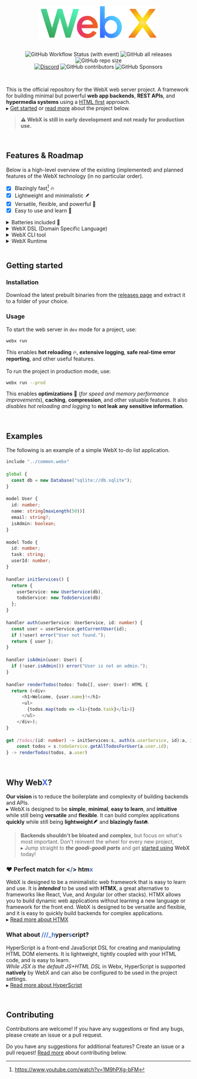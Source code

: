 <br>
<div align="center">
<br>
  <img src="assets/webx.svg" height="90px">
<br><br>

![GitHub Workflow Status (with event)](https://img.shields.io/github/actions/workflow/status/webx-net/webx/rust.yml)
![GitHub all releases](https://img.shields.io/github/downloads/webx-net/webx/total)
![GitHub repo size](https://img.shields.io/github/repo-size/webx-net/webx) \
[![Discord](https://img.shields.io/discord/1163101679760179220?label=Discord)](https://discord.gg/WBYrWf6u7x)
![GitHub contributors](https://img.shields.io/github/contributors/webx-net/webx)
![GitHub Sponsors](https://img.shields.io/github/sponsors/webx-net)

</div>
<br>

This is the official repository for the WebX web server project.
A framework for building minimal but powerful **web app backends**, **REST APIs**, and **hypermedia systems** using a [HTML first](https://html-first.com/) approach.\
▸ [Get started](#getting-started) or [read more](#why-webx) about the project below.

> **⚠️ WebX is still in early development and not ready for production use.**

<br>

## Features & Roadmap
Below is a high-level overview of the existing (implemented) and planned features of the WebX technology (in no particular order).

- [X] Blazingly fast[^1] 🔥
- [X] Lightweight and minimalistic 🪶
- [X] Versatile, flexible, and powerful 🤸
- [X] Easy to use and learn 🧠

[^1]: https://www.youtube.com/watch?v=1M9hPXg-bFM

<details><summary>Batteries included 🔋</summary>

- [X] Hot reloading 🔥
- [ ] Protected and secure by default 🔒
  - [ ] DDOS 🛡️
  - [ ] CORS 🛡️
  - [ ] CSRF 🛡️
  - [ ] XSS 🛡️
  - [ ] SQL injection 🛡️
  - [ ] Rate limiting ⏱️
  - [ ] TLS/SSL/HTTPS 🔒
- [ ] Built-in modules and services 📦
  - [X] Static file serving 📁
  - [ ] Database driver integration 🗃️
    - [ ] PostgreSQL
    - [ ] MySQL
    - [ ] SQLite
    - [ ] MariaDB
    - [ ] MongoDB
    - [ ] Redis
  - [ ] Authentication 🔑
  - [ ] Authorization 🔑
  - [ ] Caching 🗄️
  - [ ] Sessions 🍪
  - [ ] WebSockets 🌐
- [X] [VSC extension](https://github.com/webx-net/webx-extension) *(Syntax Highlighting, Snippets, and more)*
- [ ] WebX Playground 🛝
- [ ] WebX Docs 📖
- [ ] Package manager 📦 *(`NPM`-like, for WebX handlers, modules, and drivers)*

</details>

<details><summary>WebX DSL (Domain Specific Language)</summary>

  - [X] Parser
    - [X] AST for WebX modules
  - [X] Comments
  - [ ] Model definitions ~~*(ORM, Prism-like)*~~
    - [X] Fields
    - [X] Types
    - [ ] Value Constraints
    - [ ] Serde Validation
    - [ ] ~~Relations~~
    - [ ] ~~Migrations~~
    - [ ] ~~Queries *(CRUD operations)*~~
  - [ ] Native SSR *(templating)*
    - [X] JSX support
    - [ ] ~~HyperScript support~~
  - [ ] TypeScript support
    - [X] Deno runtime
    - [ ] ~~WebAssembly AoT compilation~~
    - [ ] Unified type definitions *(shared between client and server)*
  - [ ] Validation *(Serialize/Deserialize for req/res data)*
    - [ ] Input sanitization *(safe defaults)*
    - [ ] Output sanitization *(safe defaults)*
    - [ ] Type checking
    - [ ] Constraints
    - [ ] Relations
    - [ ] Formats
      - [ ] JSON
      - [ ] JSON5
      - [ ] XML
      - [ ] HTML
      - [ ] CSV
      - [ ] YAML
      - [ ] TOML
      - [ ] Custom *(plugins)*
  - [ ] Route definitions
    - [X] HTTP methods
    - [X] Path parameters *(URL/segments/)*
    - [ ] Query parameters *(`?key=value`)*
    - [ ] Request headers
    - [ ] Request Body parameters *(POST/PUT/PATCH)*
    - [ ] Body serialization *(JSON, XML, etc.)*
    - [ ] Body deserialization and validation
    - [ ] Dependency injection *(between handlers)*
    - [ ] Middleware *(before/after handlers)*
    - [ ] Endpoint body code block types
      - [ ] TypeScript *(TS)*
      - [ ] Typescript-React *(TSX)*


```typescript
get /todos/(id: number) -> initServices:s, auth(s.userService, id):user, isAdmin(user) { ... }
```
  - [ ] Handlers *(middleware)*
    - [ ] Design choices
      - [ ] Async vs sync
      - [ ] Return types *(explicit)*
      - [ ] Error handling *(opinionated!)*
      - [ ] Dependency injection
      - [ ] Return result destructuring
  - [ ] Built-in handlers 📦 *(stdlib)*
    - [ ] Data manipulation
    - [ ] Business logic
    - [ ] Authentication
      - [ ] OAuth
      - [ ] OpenID
      - [ ] JWT
      - [ ] SAML
      - [ ] LDAP
      - [ ] Kerberos
      - [ ] Basic
      - [ ] Digest
      - [ ] Bearer
      - [ ] API keys
      - [ ] HMAC
      - [ ] Mutual TLS
    - [ ] Authorization
      - [ ] RBAC
      - [ ] ABAC
      - [ ] PBAC
      - [ ] LBAC
      - [ ] DAC
    - [ ] Logging
      - [ ] Request logging
      - [ ] Error logging
      - [ ] Audit logging
      - [ ] Security logging
      - [ ] Performance logging
      - [ ] Debug logging
      - [ ] Custom logging *(plugins)*
    - [ ] Caching
      - [ ] In-memory
      - [ ] Redis
      - [ ] Memcached
    - [ ] Sessions
    - [ ] Database drivers
    - [X] Static file serving
    - [ ] Templating 📄
- [X] Error handling 🚨
    - [X] Server errors
    - [X] Client errors
    - [X] Network errors
    - [ ] Database errors
    - [ ] External service errors
    - [X] Logging

</details>
<details><summary>WebX CLI tool</summary>

  - [ ] Project
    - [X] Scaffolding *(init new project)*
    - [ ] Configuration
  - [ ] Build *(AoT compilation)*
    - [ ] Static files
    - [ ] TypeScript to WebAssembly
  - [ ] Run *(JIT compilation)*
    - [ ] Development mode
      - [X] Hot reloading
      - [X] Logging
      - [X] Error handling
      - [ ] Debugging
    - [ ] Production mode
      - [ ] Optimizations
      - [ ] Caching
      - [ ] Compression
      - [ ] Security
      - [ ] Logging
      - [ ] Error handling
  - [ ] Test 🧪
    - [ ] Unit tests
    - [ ] Integration tests
    - [ ] End-to-end tests
  - [ ] Deploy ☁️
    - [ ] Docker
    - [ ] Kubernetes
    - [ ] Cloud
  - [ ] Documentation *(auto-generated)*
  - [ ] Publish *(to package registry)*
  - [ ] Versioning
  - [ ] Linting
  - [ ] Formatting

</details>
<details><summary>WebX Runtime</summary>

  - [ ] Web server
    - [X] TCP/IP
    - [X] HTTP Request parsing
    - [X] HTTP Response serialization
    - [X] HTTP Request routing
    - [X] HTTP Request handling
    - [ ] Protocols
      - [X] HTTP/0.9
      - [X] HTTP/1.0
      - [X] HTTP/1.1
      - [ ] HTTP/2
      - [ ] HTTP/3
      - [ ] HTTP/3 server push
      - [ ] TLS/SSL/HTTPS
    - [ ] Multiplexing
    - [ ] Compression
    - [ ] Status codes
    - [ ] Cookies
    - [ ] Caching
    - [ ] Sessions
    - [ ] Multi-threading
    - [ ] Middleware
    - [X] Logging
    - [X] Error handling
  - [ ] Web framework
    - [X] REST API
    - [ ] ~~GraphQL API~~
    - [ ] Hypermedia API
    - [ ] WebSockets API

</details>

<br>


## Getting started
### Installation
Download the latest prebuilt binaries from the [releases page](https://github.com/WilliamRagstad/WebX/releases) and extract it to a folder of your choice.

### Usage
To start the web server in `dev` mode for a project, use:
```sh
webx run
```
This enables **hot reloading** 🔥, **extensive logging**, **safe real-time error reporting**, and other useful features.
<br><br>
To run the project in production mode, use:
```sh
webx run --prod
```
This enables **optimizations** 🚀 (*for speed and memory performance improvements*), **caching**, **compression**, and other valuable features. It also *disables hot reloading and logging* to **not leak any sensitive information**.

<br>

## Examples
The following is an example of a simple WebX to-do list application.
```typescript
include "../common.webx"

global {
  const db = new Database("sqlite://db.sqlite");
}

model User {
  id: number;
  name: string[maxLength(50))]
  email: string?;
  isAdmin: boolean;
}

model Todo {
  id: number;
  task: string;
  userId: number;
}

handler initServices() {
  return {
    userService: new UserService(db),
    todoService: new TodoService(db)
  };
}

handler auth(userService: UserService, id: number) {
  const user = userService.getCurrentUser(id);
  if (!user) error("User not found.");
  return { user };
}

handler isAdmin(user: User) {
  if (!user.isAdmin()) error("User is not an admin.");
}

handler renderTodos(todos: Todo[], user: User): HTML {
  return (<div>
      <h1>Welcome, {user.name}!</h1>
      <ul>
        {todos.map(todo => <li>{todo.task}</li>)}
      </ul>
    </div>);
}

get /todos/(id: number) -> initServices:s, auth(s.userService, id):a, isAdmin(a.user) {
    const todos = s.todoService.getAllTodosForUser(a.user.id);
} -> renderTodos(todos, a.user)
```

<br>

## Why <b>Web<font color="#3d72d7">X</font></b>?
**Our vision** is to reduce the boilerplate and complexity of building backends and APIs.\
▸ WebX is designed to be **simple**, **minimal**, **easy to learn**, and **intuitive** while still being **versatile** and **flexible**.
It can build complex applications **quickly** while still being **lightweight🪶** and **blazingly fast🔥**.

> **Backends shouldn't be bloated and complex**, but focus on what's most important.
> Don't reinvent the wheel for every new project,\
> ▸ Jump straight to ***the goodi-goodi parts*** and get [started using](#getting-started) **WebX** today!

### ❤️ Perfect match for <b><<font color="#3d72d7">/</font>> htm<font color="#3d72d7">x</font></b>
WebX is designed to be a minimalistic web framework that is easy to learn and use.
It is ***intended*** to be used with **HTMX**, a great alternative to frameworks like React, Vue, and Angular (or other stacks).
HTMX allows you to build dynamic web applications without learning a new language or framework for the front end.
WebX is designed to be versatile and flexible, and it is easy to quickly build backends for complex applications.\
▸ [Read more about HTMX](https://htmx.org/)
### What about <b><font color="#3d72d7">///_h</font>yper<font color="#3d72d7">s</font>cript</b>?
HyperScript is a front-end JavaScript DSL for creating and manipulating HTML DOM elements. It is lightweight, tightly coupled with your HTML code, and is easy to learn.\
*While JSX is the default JS+HTML DSL* in Webx, HyperScript is supported **natively** by WebX and can also be configured to be used in the project settings.\
▸ [Read more about HyperScript](https://hyperscript.org/)

<br>

## Contributing
Contributions are welcome!
If you have any suggestions or find any bugs, please create an issue or a pull request.

Do you have any suggestions for additional features?
Create an issue or a pull request!
[Read more](#contributing) about contributing below.
